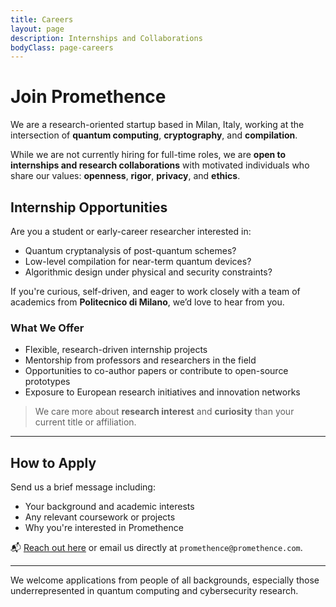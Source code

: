 ```yaml
---
title: Careers
layout: page
description: Internships and Collaborations
bodyClass: page-careers
---
```


# Join Promethence

We are a research-oriented startup based in Milan, Italy, working at the intersection of **quantum computing**, **cryptography**, and **compilation**.

While we are not currently hiring for full-time roles, we are **open to internships and research collaborations** with motivated individuals who share our values: **openness**, **rigor**, **privacy**, and **ethics**.

## Internship Opportunities

Are you a student or early-career researcher interested in:

- Quantum cryptanalysis of post-quantum schemes?
- Low-level compilation for near-term quantum devices?
- Algorithmic design under physical and security constraints?

If you're curious, self-driven, and eager to work closely with a team of academics from **Politecnico di Milano**, we’d love to hear from you.

### What We Offer

- Flexible, research-driven internship projects  
- Mentorship from professors and researchers in the field  
- Opportunities to co-author papers or contribute to open-source prototypes  
- Exposure to European research initiatives and innovation networks  

> We care more about **research interest** and **curiosity** than your current title or affiliation.

---

## How to Apply

Send us a brief message including:

- Your background and academic interests  
- Any relevant coursework or projects  
- Why you're interested in Promethence  

📬 [Reach out here](/contact) or email us directly at `promethence@promethence.com`.

---

We welcome applications from people of all backgrounds, especially those underrepresented in quantum computing and cybersecurity research.
